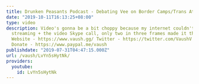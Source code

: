 ```yaml
---
title: Drunken Peasants Podcast - Debating Vee on Border Camps/Trans Athletes
date: "2019-10-11T16:13:25+08:00"
type: video
description: Video's gonna be a bit choppy because my internet couldn't really handle
  streaming + the video Skype call, only two in three frames made it through. Enjoy!
  Website - https://www.vaush.gg/ Twitter - https://twitter.com/VaushV Patreon - https://www.patreon.com/vaush
  Donate - https://www.paypal.me/vaush
publishdate: "2019-07-31T04:47:15.000Z"
url: /vaush/LvYn5sHytNk/
providers:
  youtube:
    id: LvYn5sHytNk
---
```

